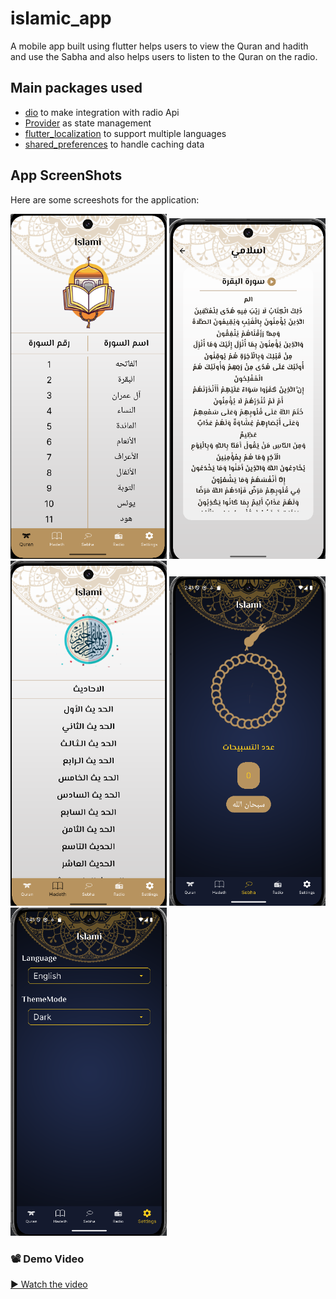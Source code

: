 # islamic_app
A mobile app built using flutter helps users to view the Quran and hadith and use the Sabha and also
helps users to listen to the Quran on the radio.


## Main packages used

- [dio](https://pub.dev/packages/dio) to make integration with radio Api
- [Provider](https://pub.dev/packages/provider) as state management
- [flutter_localization](https://docs.flutter.dev/ui/accessibility-and-internationalization/internationalization) to support multiple languages
- [shared_preferences](https://pub.dev/packages/shared_preferences) to handle caching data


## App ScreenShots

Here are some screeshots for the application:

<p>
<img src="assets/screenShots/1.png"  width="250">
<img src="assets/screenShots/2.png"  width="250">
<img src="assets/screenShots/3.png"  width="250">
<img src="assets/screenShots/4.png"  width="250">
<img src="assets/screenShots/5.png"  width="250">
</p>




### 📽️ Demo Video

[▶️ Watch the video](https://drive.google.com/file/d/1ihWg0knvlLfIihl6clGPXDBk7NcnGPmg/view?usp=drive_link)
